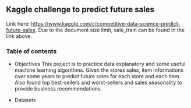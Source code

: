 ## Kaggle challenge to predict future sales
Link here: https://www.kaggle.com/c/competitive-data-science-predict-future-sales.
Due to the document size limit, sale_train can be found in the link above.

### Table of contents
* Objectives
This project is to practice data explanatory and some useful machine learning algorithms.
Given the stores sales, item informations over some years to predict future sales for each store and each item.
Also found top best-sellers and worst-sellers and sales seasonality to provide business recommendations.

* Datasets
